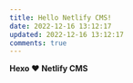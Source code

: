 ```yaml
---
title: Hello Netlify CMS!
date: 2022-12-16 13:12:17
updated: 2022-12-16 13:12:17
comments: true
---
```

**H﻿exo  ❤️ Netlify CMS**